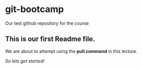 # git-bootcamp
Our test github repository for the course
## This is our first Readme file.
We are about to attempt using the **pull command** in this lecture.

*So lets get started!*
